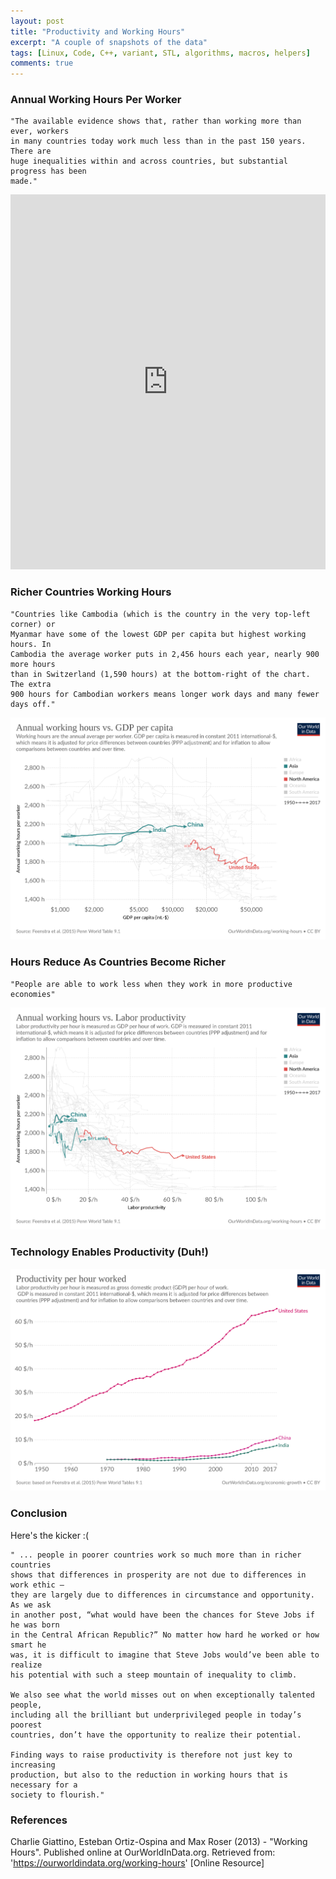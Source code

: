 ```yaml
---
layout: post
title: "Productivity and Working Hours"
excerpt: "A couple of snapshots of the data"
tags: [Linux, Code, C++, variant, STL, algorithms, macros, helpers]
comments: true
---
```


### Annual Working Hours Per Worker
```
"The available evidence shows that, rather than working more than ever, workers
in many countries today work much less than in the past 150 years. There are
huge inequalities within and across countries, but substantial progress has been
made."
```

<iframe src="https://ourworldindata.org/grapher/annual-working-hours-per-worker?time=1870..2017&country=USA~CHN~IND" loading="lazy" style="width: 100%; height: 600px; border: 0px none;"></iframe>

### Richer Countries Working Hours
```
"Countries like Cambodia (which is the country in the very top-left corner) or
Myanmar have some of the lowest GDP per capita but highest working hours. In
Cambodia the average worker puts in 2,456 hours each year, nearly 900 more hours
than in Switzerland (1,590 hours) at the bottom-right of the chart. The extra
900 hours for Cambodian workers means longer work days and many fewer days off."
```
![](/images/hours-vs-gdp-per-cap.png)

### Hours Reduce As Countries Become Richer

```
"People are able to work less when they work in more productive economies"
```

![](/images/prod-vs-annual-hours.png)

### Technology Enables Productivity (Duh!)
![](/images/prod-per-hr.png)

### Conclusion
Here's the kicker :(

```
" ... people in poorer countries work so much more than in richer countries
shows that differences in prosperity are not due to differences in work ethic —
they are largely due to differences in circumstance and opportunity. As we ask
in another post, “what would have been the chances for Steve Jobs if he was born
in the Central African Republic?” No matter how hard he worked or how smart he
was, it is difficult to imagine that Steve Jobs would’ve been able to realize
his potential with such a steep mountain of inequality to climb.

We also see what the world misses out on when exceptionally talented people,
including all the brilliant but underprivileged people in today’s poorest
countries, don’t have the opportunity to realize their potential.

Finding ways to raise productivity is therefore not just key to increasing
production, but also to the reduction in working hours that is necessary for a
society to flourish."
```

### References
Charlie Giattino, Esteban Ortiz-Ospina and Max Roser (2013) - "Working Hours". Published online at OurWorldInData.org. Retrieved from: 'https://ourworldindata.org/working-hours' [Online Resource]
